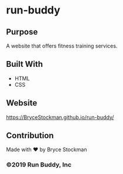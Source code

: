 # run-buddy

## Purpose

A website that offers fitness training services.

## Built With

- HTML
- CSS

## Website

https://BryceStockman.github.io/run-buddy/

## Contribution

Made with ❤️ by Bryce Stockman

### ©️2019 Run Buddy, Inc
